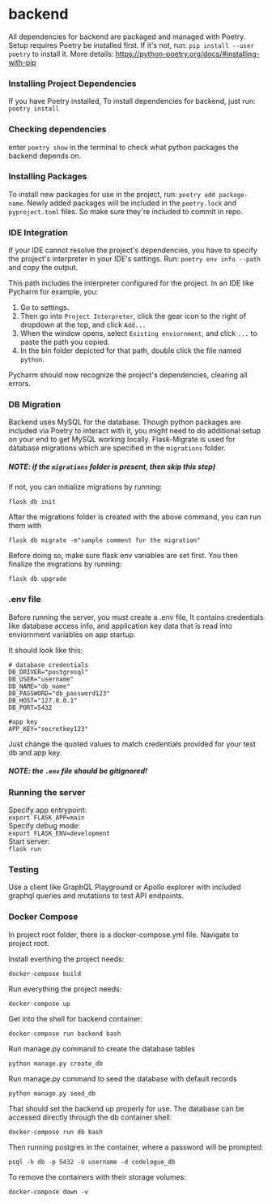 # backend

All dependencies for backend are packaged and managed with Poetry. Setup requires Poetry be installed first.
If it's not, run: ```pip install --user poetry``` to install it. More details: https://python-poetry.org/docs/#installing-with-pip

### Installing Project Dependencies
If you have Poetry installed, To install dependencies for backend, just run: ``` poetry install ```

### Checking dependencies
enter ```poetry show``` in the terminal to check what python packages the backend depends on.

### Installing Packages
To install new packages for use in the project, run: ```poetry add package-name```. Newly added packages will be included
in the `poetry.lock` and `pyproject.toml` files. So make sure they're included to commit in repo. 

### IDE Integration
If your IDE cannot resolve the project's dependencies, you have to specify the project's interpreter in your IDE's settings.
Run: ```poetry env info --path``` and copy the output.

This path includes the interpreter configured for the project. In an IDE like Pycharm for example, you:
1. Go to settings.
2. Then go into `Project Interpreter`, click the gear icon to the right of dropdown at the top, and click `Add...` 
3. When the window opens, select `Existing enviornment`, and click `...` to paste the path you copied.  
4. In the bin folder depicted for that path, double click the file  named `python`. 

Pycharm should now recognize the project's dependencies, clearing all errors. 

### DB Migration
Backend uses MySQL for the database. Though python packages are included via Poetry to interact with it, you might need 
to do additional setup on your end to get MySQL working locally. Flask-Migrate is used for database migrations which are 
specified in the `migrations` folder. 
 
##### NOTE: if the ```migrations``` folder is present, then skip this step)
if not, you can initialize migrations by running:
```
flask db init
```

After the migrations folder is created with the above command, you can run them with 

```
flask db migrate -m"sample comment for the migration"
```

Before doing so, make sure flask env variables are set first. You then finalize the migrations by running:
```
flask db upgrade
```

### .env file
Before running the server, you must create a .env file, It contains credentials like database access info, and application 
key data that is read into enviornment variables on app startup. 

It should look like this:   
```
# database credentials
DB_DRIVER="postgresql"
DB_USER="username"
DB_NAME="db_name"
DB_PASSWORD="db_password123"
DB_HOST="127.0.0.1"
DB_PORT=5432

#app key
APP_KEY="secretkey123"
```
Just change the quoted values to match credentials provided for your test db and app key. 
##### NOTE: the `.env` file should be gitignored!

### Running the server
Specify app entrypoint:  
```export FLASK_APP=main```  
Specify debug mode:  
```export FLASK_ENV=development```  
Start server:  
```flask run```

### Testing
Use a client like GraphQL Playground or Apollo explorer with included graphql queries and mutations to test API endpoints.

### Docker Compose

In project root folder, there is a docker-compose.yml file. Navigate to project root.

Install everthing the project needs: 

```docker-compose build```

Run everything the project needs: 

```docker-compose up```

Get into the shell for backend container: 

```docker-compose run backend bash```

Run manage.py command to create the database tables

```python manage.py create_db```

Run manage.py command to seed the database with default records

```python manage.py seed_db```

That should set the backend up properly for use. The database can be accessed directly through the db container shell:

```docker-compose run db bash```

Then running postgres in the container, where a password will be prompted: 

```psql -h db -p 5432 -U username -d codelogue_db``` 

To remove the containers with their storage volumes: 

```docker-compose down -v```


 


